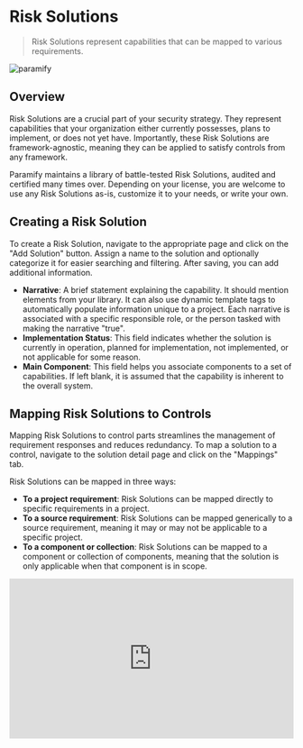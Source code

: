# Risk Solutions
> Risk Solutions represent capabilities that can be mapped to various requirements.

![paramify](/assets/hero-risk-solutions.png)

## Overview
Risk Solutions are a crucial part of your security strategy. They represent capabilities that your organization either currently possesses, plans to implement, or does not yet have. Importantly, these Risk Solutions are framework-agnostic, meaning they can be applied to satisfy controls from any framework. 

Paramify maintains a library of battle-tested Risk Solutions, audited and certified many times over. Depending on your license, you are welcome to use any Risk Solutions as-is, customize it to your needs, or write your own.

## Creating a Risk Solution
To create a Risk Solution, navigate to the appropriate page and click on the "Add Solution" button. Assign a name to the solution and optionally categorize it for easier searching and filtering. After saving, you can add additional information.

* **Narrative**: A brief statement explaining the capability. It should mention elements from your library. It can also use dynamic template tags to automatically populate information unique to a project. Each narrative is associated with a specific responsible role, or the person tasked with making the narrative "true".
* **Implementation Status**: This field indicates whether the solution is currently in operation, planned for implementation, not implemented, or not applicable for some reason.
* **Main Component**: This field helps you associate components to a set of capabilities. If left blank, it is assumed that the capability is inherent to the overall system.

## Mapping Risk Solutions to Controls
Mapping Risk Solutions to control parts streamlines the management of requirement responses and reduces redundancy. To map a solution to a control, navigate to the solution detail page and click on the "Mappings" tab.

Risk Solutions can be mapped in three ways:
* **To a project requirement**: Risk Solutions can be mapped directly to specific requirements in a project.
* **To a source requirement**: Risk Solutions can be mapped generically to a source requirement, meaning it may or may not be applicable to a specific project.
* **To a component or collection**: Risk Solutions can be mapped to a component or collection of components, meaning that the solution is only applicable when that component is in scope.

<div style="position:relative;padding-top:56.25%;">
<iframe style="position:absolute;top:0;left:0;width:100%;height:100%;" src="https://www.youtube.com/embed/vu-kwZK65nM?si=PTgY39w8fN7Xf3KL" title="YouTube video player" frameborder="0" allow="accelerometer; autoplay; clipboard-write; encrypted-media; gyroscope; picture-in-picture; web-share" allowfullscreen></iframe>
</div>
